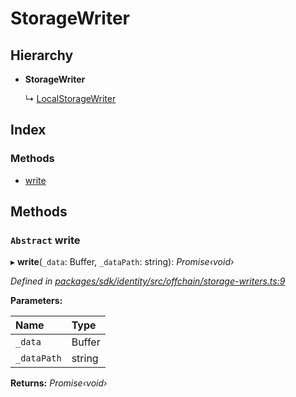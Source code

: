 # StorageWriter

## Hierarchy

* **StorageWriter**

  ↳ [LocalStorageWriter]()

## Index

### Methods

* [write]()

## Methods

### `Abstract` write

▸ **write**\(`_data`: Buffer, `_dataPath`: string\): _Promise‹void›_

_Defined in_ [_packages/sdk/identity/src/offchain/storage-writers.ts:9_](https://github.com/celo-org/celo-monorepo/blob/master/packages/sdk/identity/src/offchain/storage-writers.ts#L9)

**Parameters:**

| Name | Type |
| :--- | :--- |
| `_data` | Buffer |
| `_dataPath` | string |

**Returns:** _Promise‹void›_

